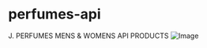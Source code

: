 # perfumes-api
J. PERFUMES MENS &amp; WOMENS API PRODUCTS
![Image](https://github.com/user-attachments/assets/0a78a252-88a1-4fad-bbff-8be012a1ab8b)
